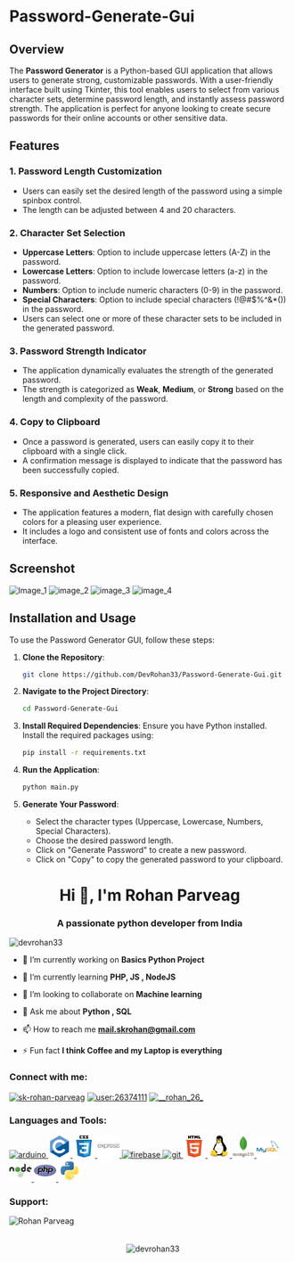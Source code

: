 # Password-Generate-Gui

## Overview

The **Password Generator** is a Python-based GUI application that allows users to generate strong, customizable passwords. With a user-friendly interface built using Tkinter, this tool enables users to select from various character sets, determine password length, and instantly assess password strength. The application is perfect for anyone looking to create secure passwords for their online accounts or other sensitive data.

## Features

### 1. Password Length Customization
   - Users can easily set the desired length of the password using a simple spinbox control.
   - The length can be adjusted between 4 and 20 characters.

### 2. Character Set Selection
   - **Uppercase Letters**: Option to include uppercase letters (A-Z) in the password.
   - **Lowercase Letters**: Option to include lowercase letters (a-z) in the password.
   - **Numbers**: Option to include numeric characters (0-9) in the password.
   - **Special Characters**: Option to include special characters (!@#$%^&*()) in the password.
   - Users can select one or more of these character sets to be included in the generated password.

### 3. Password Strength Indicator
   - The application dynamically evaluates the strength of the generated password.
   - The strength is categorized as **Weak**, **Medium**, or **Strong** based on the length and complexity of the password.

### 4. Copy to Clipboard
   - Once a password is generated, users can easily copy it to their clipboard with a single click.
   - A confirmation message is displayed to indicate that the password has been successfully copied.

### 5. Responsive and Aesthetic Design
   - The application features a modern, flat design with carefully chosen colors for a pleasing user experience.
   - It includes a logo and consistent use of fonts and colors across the interface.

## Screenshot
![Image_1](https://github.com/user-attachments/assets/a4db03ae-aeda-4d81-85a9-e6da25408629)
![image_2](https://github.com/user-attachments/assets/f7b8ed39-d9d4-4e80-817c-77f647ff92f3)
![image_3](https://github.com/user-attachments/assets/f5ee212a-c454-4437-a6a0-2c60c77cfe04)
![image_4](https://github.com/user-attachments/assets/568ee1e0-a940-4763-8a59-4b74ae01168a)


## Installation and Usage

To use the Password Generator GUI, follow these steps:

1. **Clone the Repository**:
    ```bash
    git clone https://github.com/DevRohan33/Password-Generate-Gui.git
    ```
   
2. **Navigate to the Project Directory**:
    ```bash
    cd Password-Generate-Gui
    ```

3. **Install Required Dependencies**:
    Ensure you have Python installed. Install the required packages using:
    ```bash
    pip install -r requirements.txt
    ```

4. **Run the Application**:
    ```bash
    python main.py
    ```

5. **Generate Your Password**:
    - Select the character types (Uppercase, Lowercase, Numbers, Special Characters).
    - Choose the desired password length.
    - Click on "Generate Password" to create a new password.
    - Click on "Copy" to copy the generated password to your clipboard.



<h1 align="center">Hi 👋, I'm Rohan Parveag</h1>
<h3 align="center">A passionate python developer from India</h3>

<p align="left"> <img src="https://komarev.com/ghpvc/?username=devrohan33&label=Profile%20views&color=0e75b6&style=flat" alt="devrohan33" /> </p>

- 🔭 I’m currently working on **Basics Python Project**

- 🌱 I’m currently learning **PHP, JS , NodeJS**

- 👯 I’m looking to collaborate on **Machine learning**

- 💬 Ask me about **Python , SQL**

- 📫 How to reach me **mail.skrohan@gmail.com**

- ⚡ Fun fact **I think Coffee and my Laptop is everything**

<h3 align="left">Connect with me:</h3>
<p align="left">
<a href="https://linkedin.com/in/sk-rohan-parveag" target="blank"><img align="center" src="https://raw.githubusercontent.com/rahuldkjain/github-profile-readme-generator/master/src/images/icons/Social/linked-in-alt.svg" alt="sk-rohan-parveag" height="30" width="40" /></a>
<a href="https://stackoverflow.com/users/user:26374111" target="blank"><img align="center" src="https://raw.githubusercontent.com/rahuldkjain/github-profile-readme-generator/master/src/images/icons/Social/stack-overflow.svg" alt="user:26374111" height="30" width="40" /></a>
<a href="https://instagram.com/__rohan_26_" target="blank"><img align="center" src="https://raw.githubusercontent.com/rahuldkjain/github-profile-readme-generator/master/src/images/icons/Social/instagram.svg" alt="__rohan_26_" height="30" width="40" /></a>
</p>

<h3 align="left">Languages and Tools:</h3>
<p align="left"> <a href="https://www.arduino.cc/" target="_blank" rel="noreferrer"> <img src="https://cdn.worldvectorlogo.com/logos/arduino-1.svg" alt="arduino" width="40" height="40"/> </a> <a href="https://www.cprogramming.com/" target="_blank" rel="noreferrer"> <img src="https://raw.githubusercontent.com/devicons/devicon/master/icons/c/c-original.svg" alt="c" width="40" height="40"/> </a> <a href="https://www.w3schools.com/css/" target="_blank" rel="noreferrer"> <img src="https://raw.githubusercontent.com/devicons/devicon/master/icons/css3/css3-original-wordmark.svg" alt="css3" width="40" height="40"/> </a> <a href="https://expressjs.com" target="_blank" rel="noreferrer"> <img src="https://raw.githubusercontent.com/devicons/devicon/master/icons/express/express-original-wordmark.svg" alt="express" width="40" height="40"/> </a> <a href="https://firebase.google.com/" target="_blank" rel="noreferrer"> <img src="https://www.vectorlogo.zone/logos/firebase/firebase-icon.svg" alt="firebase" width="40" height="40"/> </a> <a href="https://git-scm.com/" target="_blank" rel="noreferrer"> <img src="https://www.vectorlogo.zone/logos/git-scm/git-scm-icon.svg" alt="git" width="40" height="40"/> </a> <a href="https://www.w3.org/html/" target="_blank" rel="noreferrer"> <img src="https://raw.githubusercontent.com/devicons/devicon/master/icons/html5/html5-original-wordmark.svg" alt="html5" width="40" height="40"/> </a> <a href="https://www.linux.org/" target="_blank" rel="noreferrer"> <img src="https://raw.githubusercontent.com/devicons/devicon/master/icons/linux/linux-original.svg" alt="linux" width="40" height="40"/> </a> <a href="https://www.mongodb.com/" target="_blank" rel="noreferrer"> <img src="https://raw.githubusercontent.com/devicons/devicon/master/icons/mongodb/mongodb-original-wordmark.svg" alt="mongodb" width="40" height="40"/> </a> <a href="https://www.mysql.com/" target="_blank" rel="noreferrer"> <img src="https://raw.githubusercontent.com/devicons/devicon/master/icons/mysql/mysql-original-wordmark.svg" alt="mysql" width="40" height="40"/> </a> <a href="https://nodejs.org" target="_blank" rel="noreferrer"> <img src="https://raw.githubusercontent.com/devicons/devicon/master/icons/nodejs/nodejs-original-wordmark.svg" alt="nodejs" width="40" height="40"/> </a> <a href="https://www.php.net" target="_blank" rel="noreferrer"> <img src="https://raw.githubusercontent.com/devicons/devicon/master/icons/php/php-original.svg" alt="php" width="40" height="40"/> </a> <a href="https://www.python.org" target="_blank" rel="noreferrer"> <img src="https://raw.githubusercontent.com/devicons/devicon/master/icons/python/python-original.svg" alt="python" width="40" height="40"/> </a> </p>

<h3 align="left">Support:</h3>
<p><a href="https://www.buymeacoffee.com/Rohan Parveag"> <img align="left" src="https://cdn.buymeacoffee.com/buttons/v2/default-yellow.png" height="50" width="210" alt="Rohan Parveag" /></a></p><br><br>

<p><img align="center" src="https://github-readme-stats.vercel.app/api/top-langs?username=devrohan33&show_icons=true&locale=en&layout=compact" alt="devrohan33" /></p>
